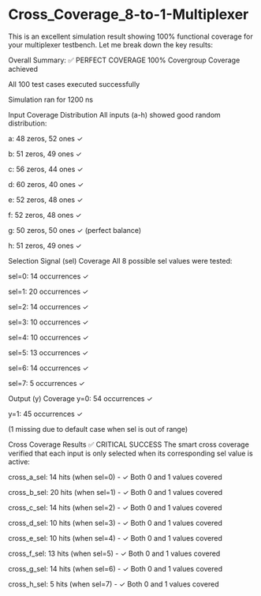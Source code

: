 # Cross_Coverage_8-to-1-Multiplexer
This is an excellent simulation result showing 100% functional coverage for your multiplexer testbench. Let me break down the key results:

Overall Summary: ✅ PERFECT COVERAGE
100% Covergroup Coverage achieved

All 100 test cases executed successfully

Simulation ran for 1200 ns

Input Coverage Distribution
All inputs (a-h) showed good random distribution:

a: 48 zeros, 52 ones ✓

b: 51 zeros, 49 ones ✓

c: 56 zeros, 44 ones ✓

d: 60 zeros, 40 ones ✓

e: 52 zeros, 48 ones ✓

f: 52 zeros, 48 ones ✓

g: 50 zeros, 50 ones ✓ (perfect balance)

h: 51 zeros, 49 ones ✓

Selection Signal (sel) Coverage
All 8 possible sel values were tested:

sel=0: 14 occurrences ✓

sel=1: 20 occurrences ✓

sel=2: 14 occurrences ✓

sel=3: 10 occurrences ✓

sel=4: 10 occurrences ✓

sel=5: 13 occurrences ✓

sel=6: 14 occurrences ✓

sel=7: 5 occurrences ✓

Output (y) Coverage
y=0: 54 occurrences ✓

y=1: 45 occurrences ✓

(1 missing due to default case when sel is out of range)

Cross Coverage Results ✅ CRITICAL SUCCESS
The smart cross coverage verified that each input is only selected when its corresponding sel value is active:

cross_a_sel: 14 hits (when sel=0) - ✓ Both 0 and 1 values covered

cross_b_sel: 20 hits (when sel=1) - ✓ Both 0 and 1 values covered

cross_c_sel: 14 hits (when sel=2) - ✓ Both 0 and 1 values covered

cross_d_sel: 10 hits (when sel=3) - ✓ Both 0 and 1 values covered

cross_e_sel: 10 hits (when sel=4) - ✓ Both 0 and 1 values covered

cross_f_sel: 13 hits (when sel=5) - ✓ Both 0 and 1 values covered

cross_g_sel: 14 hits (when sel=6) - ✓ Both 0 and 1 values covered

cross_h_sel: 5 hits (when sel=7) - ✓ Both 0 and 1 values covered
